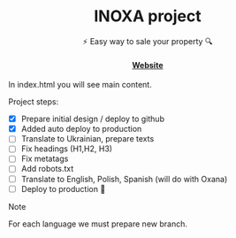 <h1 align="center">INOXA project</h1>
<p align="center">⚡ Easy way to sale your property 🔍</p>
<h4 align="center">
  <a href="https://inoxa.es">Website</a>
</h4>

In index.html you will see main content.

Project steps:
- [x] Prepare initial design / deploy to github
- [x] Added auto deploy to production 
- [ ] Translate to Ukrainian, prepare texts
- [ ] Fix headings (H1,H2, H3)
- [ ] Fix metatags
- [ ] Add robots.txt
- [ ] Translate to English, Polish, Spanish (will do with Oxana)
- [ ] Deploy to production :tada:

> [!NOTE]
> For each language we must prepare new branch.
